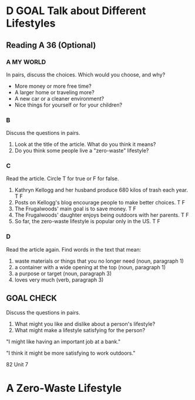 # D GOAL Talk about Different Lifestyles

## Reading A 36 (Optional)

### A MY WORLD 
In pairs, discuss the choices. Which would you choose, and why?
- More money or more free time?
- A larger home or traveling more?
- A new car or a cleaner environment?
- Nice things for yourself or for your children?

### B 
Discuss the questions in pairs.
1. Look at the title of the article. What do you think it means?
2. Do you think some people live a "zero-waste" lifestyle?

### C 
Read the article. Circle T for true or F for false.
1. Kathryn Kellogg and her husband produce 680 kilos of trash each year.    T   F
2. Posts on Kellogg's blog encourage people to make better choices.         T   F
3. The Frugalwoods' main goal is to save money.                                T   F
4. The Frugalwoods' daughter enjoys being outdoors with her parents.        T   F
5. So far, the zero-waste lifestyle is popular only in the US.                 T   F

### D 
Read the article again. Find words in the text that mean:
1. waste materials or things that you no longer need (noun, paragraph 1)
2. a container with a wide opening at the top (noun, paragraph 1)
3. a purpose or target (noun, paragraph 3)
4. loves very much (verb, paragraph 3)

## GOAL CHECK

Discuss the questions in pairs.
1. What might you like and dislike about a person's lifestyle?
2. What might make a lifestyle satisfying for the person?

"I might like having an important job at a bank."

"I think it might be more satisfying to work outdoors."

82 Unit 7

# A Zero-Waste Lifestyle